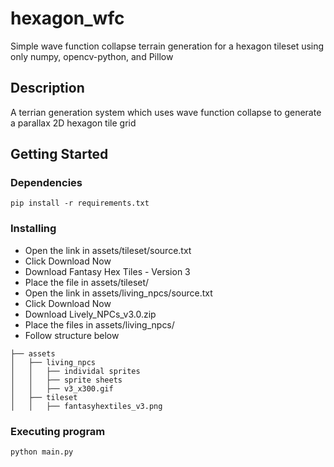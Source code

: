 # hexagon_wfc
Simple wave function collapse terrain generation for a hexagon tileset using only numpy, opencv-python, and Pillow

## Description

A terrian generation system which uses wave function collapse to generate a parallax 2D hexagon tile grid

## Getting Started

### Dependencies

```
pip install -r requirements.txt
```

### Installing

* Open the link in assets/tileset/source.txt
* Click Download Now
* Download Fantasy Hex Tiles - Version 3
* Place the file in assets/tileset/
* Open the link in assets/living_npcs/source.txt
* Click Download Now
* Download Lively_NPCs_v3.0.zip
* Place the files in assets/living_npcs/
* Follow structure below

```
├── assets
│   ├── living_npcs
│   │   ├── individal sprites
│   │   ├── sprite sheets
│   │   ├── v3_x300.gif
│   ├── tileset
│   │   ├── fantasyhextiles_v3.png
```

### Executing program

```
python main.py
```
